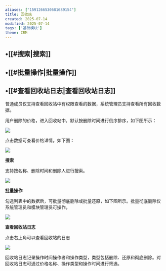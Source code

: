 ```yaml
---
aliases: ["1591266530681689154"]
title: 回收站
created: 2025-07-14
modified: 2025-07-14
tags: ['基础模块']
theme: CRM
---
```


## •[[#搜索|搜索]]

## •[[#批量操作|批量操作]]

## •[[#查看回收站日志|查看回收站日志]]

普通成员仅支持查看回收站中有权限查看的数据，系统管理员支持查看所有回收数据。

用户删除的价格，进入回收站中，默认按删除时间进行倒序排序，如下图所示：

![](https://myhelpdoc.oss-cn-heyuan.aliyuncs.com/mdimages/24fccb2378248dd2a88deafc57c5928c.jpg)

点击数据可查看价格详情，如下图：

![](https://myhelpdoc.oss-cn-heyuan.aliyuncs.com/mdimages/bbb9c6e2d3ffc7afbc73300ef6685f60.jpg)

**搜索**

支持按名称、删除时间和删除人进行搜索。

![](https://myhelpdoc.oss-cn-heyuan.aliyuncs.com/mdimages/73f21ee5b2396c3bfe610e0150a4de60.jpg)

**批量操作**

勾选列表中的数据后，可批量彻底删除或批量还原，如下图所示。批量彻底删除仅系统管理员和模块管理员可操作。

![](https://myhelpdoc.oss-cn-heyuan.aliyuncs.com/mdimages/e4f77f3276b2652f2efc1d8153cffe7b.jpg)

**查看回收站日志**

点击右上角可以查看回收站的日志

**![](https://myhelpdoc.oss-cn-heyuan.aliyuncs.com/mdimages/e7fd7a9839c9138fe37cdd41657c97df.jpg)**

回收站日志记录操作时间操作者和操作类型，类型包括删除、还原和彻底删除。对回收站日志可通过价格名称、操作类型和操作时间进行筛选。

